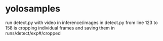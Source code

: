# yolosamples
run detect.py with video in inference/images
in detect.py from line 123 to 158 is cropping individual frames and saving them in runs/detect/exp#/cropped


